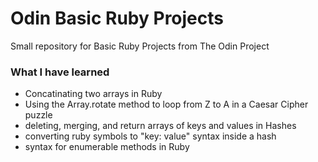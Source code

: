 # Odin Basic Ruby Projects
Small repository for Basic Ruby Projects from The Odin Project

### What I have learned
- Concatinating two arrays in Ruby
- Using the Array.rotate method to loop from Z to A in a Caesar Cipher puzzle
- deleting, merging, and return arrays of keys and values in Hashes
- converting ruby symbols to "key: value" syntax inside a hash
- syntax for enumerable methods in Ruby
